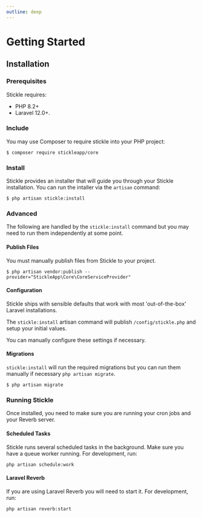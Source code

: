 ```yaml
---
outline: deep
---
```


# Getting Started

## Installation

### Prerequisites

Stickle requires:

-   PHP 8.2+
-   Laravel 12.0+.

### Include

You may use Composer to require stickle into your PHP project:

```
$ composer require stickleapp/core
```

### Install

Stickle provides an installer that will guide you through your Stickle installation. You can run the intaller via the `artisan` command:

```
$ php artisan stickle:install
```

### Advanced

The following are handled by the `stickle:install` command but you may need to run them independently at some point.

#### Publish Files

You must manually publish files from Stickle to your project.

```
$ php artisan vendor:publish --provider="StickleApp\Core\CoreServiceProvider"
```

#### Configuration

Stickle ships with sensible defaults that work with most 'out-of-the-box' Laravel installations.

The `stickle:install` artisan command will publish `/config/stickle.php` and setup your initial values.

You can manually configure these settings if necessary.

#### Migrations

`stickle:install` will run the required migrations but you can run them manually if necessary `php artisan migrate`.

```
$ php artisan migrate
```

### Running Stickle

Once installed, you need to make sure you are running your cron jobs and your Reverb server.

#### Scheduled Tasks

Stickle runs several scheduled tasks in the background. Make sure you have a queue worker running. For development, run:

```
php artisan schedule:work

```

#### Laravel Reverb

If you are using Laravel Reverb you will need to start it. For development, run:

```
php artisan reverb:start

```
